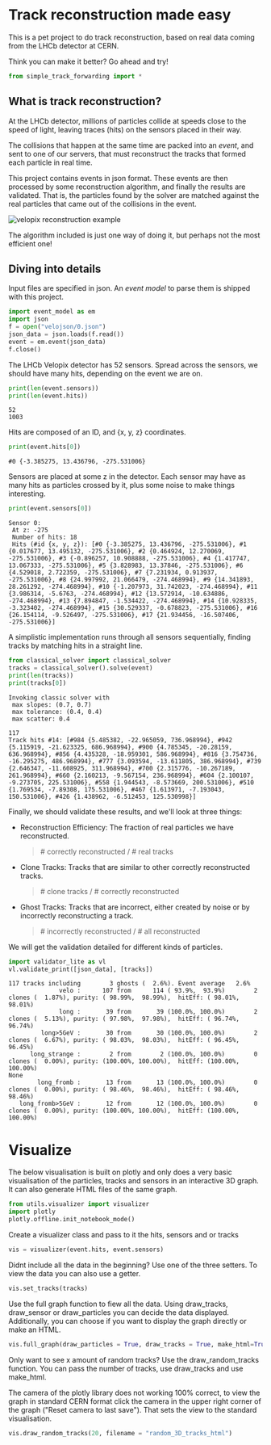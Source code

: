 
Track reconstruction made easy
==============================

This is a pet project to do track reconstruction,
based on real data coming from the LHCb detector at CERN.

Think you can make it better? Go ahead and try!


```python
from simple_track_forwarding import *
```

What is track reconstruction?
-----------------------------

At the LHCb detector, millions of particles collide at speeds
close to the speed of light, leaving traces (hits) on the sensors
placed in their way.

The collisions that happen at the same time are packed
into an *event*, and sent to one of our servers,
that must reconstruct the tracks that formed each particle
in real time.

This project contains events in json format. These events are
then processed by some reconstruction algorithm, and finally
the results are validated. That is, the particles found by
the solver are matched against the real particles that came out of
the collisions in the event.

![velopix reconstruction example](reco_example.png "velopix reconstruction example")

The algorithm included is just one way of doing it, but perhaps
not the most efficient one!

Diving into details
-------------------

Input files are specified in json. An *event model* to parse them
is shipped with this project.


```python
import event_model as em
import json
f = open("velojson/0.json")
json_data = json.loads(f.read())
event = em.event(json_data)
f.close()
```

The LHCb Velopix detector has 52 sensors. Spread across the sensors,
we should have many hits, depending on the event we are on.


```python
print(len(event.sensors))
print(len(event.hits))
```

    52
    1003


Hits are composed of an ID, and {x, y, z} coordinates.


```python
print(event.hits[0])
```

    #0 {-3.385275, 13.436796, -275.531006}


Sensors are placed at some z in the detector. Each sensor
may have as many hits as particles crossed by it, plus some noise to
make things interesting.


```python
print(event.sensors[0])
```

    Sensor 0:
     At z: -275
     Number of hits: 18
     Hits (#id {x, y, z}): [#0 {-3.385275, 13.436796, -275.531006}, #1 {0.017677, 13.495132, -275.531006}, #2 {0.464924, 12.270069, -275.531006}, #3 {-0.896257, 10.908888, -275.531006}, #4 {1.417747, 13.067333, -275.531006}, #5 {3.828983, 13.37846, -275.531006}, #6 {4.529018, 2.722359, -275.531006}, #7 {7.231934, 0.913937, -275.531006}, #8 {24.997992, 21.066479, -274.468994}, #9 {14.341893, 28.261292, -274.468994}, #10 {-1.207973, 31.742023, -274.468994}, #11 {3.986314, -5.6763, -274.468994}, #12 {13.572914, -10.634886, -274.468994}, #13 {7.894847, -1.534422, -274.468994}, #14 {10.928335, -3.323402, -274.468994}, #15 {30.529337, -0.678823, -275.531006}, #16 {26.154114, -9.526497, -275.531006}, #17 {21.934456, -16.507406, -275.531006}]


A simplistic implementation runs through all sensors sequentially,
finding tracks by matching hits in a straight line.


```python
from classical_solver import classical_solver
tracks = classical_solver().solve(event)
print(len(tracks))
print(tracks[0])
```

    Invoking classic solver with
     max slopes: (0.7, 0.7)
     max tolerance: (0.4, 0.4)
     max scatter: 0.4
    
    117
    Track hits #14: [#984 {5.485382, -22.965059, 736.968994}, #942 {5.115919, -21.623325, 686.968994}, #900 {4.785345, -20.28159, 636.968994}, #856 {4.435328, -18.959301, 586.968994}, #816 {3.754736, -16.295275, 486.968994}, #777 {3.093594, -13.611805, 386.968994}, #739 {2.646347, -11.608925, 311.968994}, #700 {2.315776, -10.267189, 261.968994}, #660 {2.160213, -9.567154, 236.968994}, #604 {2.100107, -9.273705, 225.531006}, #558 {1.944543, -8.573669, 200.531006}, #510 {1.769534, -7.89308, 175.531006}, #467 {1.613971, -7.193043, 150.531006}, #426 {1.438962, -6.512453, 125.530998}]


Finally, we should validate these results, and we'll look
at three things:
    
*   Reconstruction Efficiency: The fraction of real particles we have reconstructed.
    > \# correctly reconstructed / \# real tracks

*   Clone Tracks: Tracks that are similar to other correctly reconstructed tracks.
    > \# clone tracks / \# correctly reconstructed

*   Ghost Tracks: Tracks that are incorrect, either created by noise or by incorrectly reconstructing a track.
    > \# incorrectly reconstructed / \# all reconstructed

We will get the validation detailed for different kinds of particles.


```python
import validator_lite as vl
vl.validate_print([json_data], [tracks])
```

    117 tracks including        3 ghosts (  2.6%). Event average   2.6%
                  velo :      107 from      114 ( 93.9%,  93.9%)        2 clones (  1.87%), purity: ( 98.99%,  98.99%),  hitEff: ( 98.01%,  98.01%)
                  long :       39 from       39 (100.0%, 100.0%)        2 clones (  5.13%), purity: ( 97.98%,  97.98%),  hitEff: ( 96.74%,  96.74%)
             long>5GeV :       30 from       30 (100.0%, 100.0%)        2 clones (  6.67%), purity: ( 98.03%,  98.03%),  hitEff: ( 96.45%,  96.45%)
          long_strange :        2 from        2 (100.0%, 100.0%)        0 clones (  0.00%), purity: (100.00%, 100.00%),  hitEff: (100.00%, 100.00%)
    None
            long_fromb :       13 from       13 (100.0%, 100.0%)        0 clones (  0.00%), purity: ( 98.46%,  98.46%),  hitEff: ( 98.46%,  98.46%)
       long_fromb>5GeV :       12 from       12 (100.0%, 100.0%)        0 clones (  0.00%), purity: (100.00%, 100.00%),  hitEff: (100.00%, 100.00%)


# Visualize

The below visualisation is built on plotly and only does a very basic visualisation of the particles, tracks and sensors in an interactive 3D graph. It can also generate HTML files of the same graph. 


```python
from utils.visualizer import visualizer
import plotly
plotly.offline.init_notebook_mode()
```

Create a visualizer class and pass to it the hits, sensors and or tracks


```python
vis = visualizer(event.hits, event.sensors)
```

Didnt include all the data in the beginning? Use one of the three setters. 
To view the data you can also use a getter. 


```python
vis.set_tracks(tracks)
```

Use the full graph function to fiew all the data. Using draw_tracks, draw_sensor or draw_particles you can decide the data displayed. Additionally, you can choose if you want to display the graph directly or make an HTML.


```python
vis.full_graph(draw_particles = True, draw_tracks = True, make_html=True, filename = "3D_tracks_html")
```

Only want to see x amount of random tracks? 
Use the draw_random_tracks function. You can pass the number of tracks, use draw_tracks and use make_html.

The camera of the plotly library does not working 100% correct, to view the graph in standard CERN format click the camera in the upper right corner of the graph ("Reset camera to last save"). That sets the view to the standard visualisation. 


```python
vis.draw_random_tracks(20, filename = "random_3D_tracks_html")
```


<div id="53764cc8-314d-4c16-b2a2-e782a2043b10" style="height: 525px; width: 100%;" class="plotly-graph-div"></div><script type="text/javascript">require(["plotly"], function(Plotly) { window.PLOTLYENV=window.PLOTLYENV || {};window.PLOTLYENV.BASE_URL="https://plot.ly";Plotly.newPlot("53764cc8-314d-4c16-b2a2-e782a2043b10", [{"type": "scatter3d", "x": [14.584078, 11.881162, 9.178246, 6.47533], "y": [-10.323759, -8.398661, -6.473562, -4.587356], "z": [25.531, 0.531, -24.469, -49.469002], "mode": "markers+lines", "marker": {"size": 4, "line": {"width": 0.1}, "opacity": 0.8}}, {"type": "scatter3d", "x": [19.55327, 16.675346, 13.797421, 10.771002, 7.912525, 5.034599], "y": [24.21664, 20.63868, 17.099609, 13.397905, 9.83939, 6.261429], "z": [150.531006, 125.530998, 100.530998, 74.469002, 49.469002, 24.469], "mode": "markers+lines", "marker": {"size": 4, "line": {"width": 0.1}, "opacity": 0.8}}, {"type": "scatter3d", "x": [-31.307152, -24.831821, -18.375937, -11.607157, -4.723473], "y": [-10.029131, -8.207741, -6.379871, -4.485413, -2.60569], "z": [263.031006, 238.031006, 213.031006, 186.968994, 161.968994], "mode": "markers+lines", "marker": {"size": 4, "line": {"width": 0.1}, "opacity": 0.8}}, {"type": "scatter3d", "x": [9.448713, 8.807014, 7.426388, 6.14299, 5.229055, 4.6068, 4.334564, 4.023438, 3.712311, 3.42063, 3.090057, 2.778928], "y": [13.709032, 12.833988, 11.453362, 9.703274, 8.322645, 7.389263, 6.883686, 6.416996, 5.911411, 5.425274, 4.93914, 4.47245], "z": [649.468994, 599.468994, 499.468994, 399.468994, 324.468994, 274.468994, 249.468994, 224.468994, 199.468994, 174.468994, 149.468994, 124.469002], "mode": "markers+lines", "marker": {"size": 4, "line": {"width": 0.1}, "opacity": 0.8}}, {"type": "scatter3d", "x": [31.190483, 28.098656, 25.045727, 21.953899, 19.037083, 15.945258, 12.872879, 9.781055], "y": [-13.396139, -11.937731, -10.44043, -8.982023, -7.543062, -6.084654, -4.567909, -3.109503], "z": [149.468994, 124.469002, 99.469002, 74.469002, 50.530998, 25.531, 0.531, -24.469], "mode": "markers+lines", "marker": {"size": 4, "line": {"width": 0.1}, "opacity": 0.8}}, {"type": "scatter3d", "x": [7.54306, 6.318001, 5.365171, 4.762365, 4.470684, 4.023438], "y": [10.986671, 9.178246, 7.83651, 6.922573, 6.47533, 6.416996], "z": [499.468994, 399.468994, 324.468994, 274.468994, 249.468994, 224.468994], "mode": "markers+lines", "marker": {"size": 4, "line": {"width": 0.1}, "opacity": 0.8}}, {"type": "scatter3d", "x": [-10.831108, -13.572918, -16.217495, -18.842628], "y": [11.47104, 14.36841, 17.168554, 19.949251], "z": [-211.968994, -238.031006, -263.031006, -288.031006], "mode": "markers+lines", "marker": {"size": 4, "line": {"width": 0.1}, "opacity": 0.8}}, {"type": "scatter3d", "x": [-5.891967, -7.311484, -8.769892, -10.189408], "y": [5.442955, 6.78469, 8.126425, 9.429269], "z": [-211.968994, -236.968994, -261.968994, -286.968994], "mode": "markers+lines", "marker": {"size": 4, "line": {"width": 0.1}, "opacity": 0.8}}, {"type": "scatter3d", "x": [-24.365131, -22.984505, -21.545544, -20.126026, -17.228657, -14.331286, -12.153397, -10.656099, -9.917171, -9.1588, -8.419874, -7.700392, -6.922575], "y": [1.126068, 1.067732, 1.028839, 0.970505, 0.834387, 0.73716, 0.698269, 0.665859, 0.678822, 0.659378, 0.659378, 0.639931, 0.639931], "z": [738.031006, 688.031006, 638.031006, 588.031006, 488.031006, 388.031006, 313.031006, 263.031006, 238.031006, 213.031006, 188.031006, 163.031006, 138.031006], "mode": "markers+lines", "marker": {"size": 4, "line": {"width": 0.1}, "opacity": 0.8}}, {"type": "scatter3d", "x": [-1.06773, -0.970505, -0.873276, -0.795495], "y": [-8.361538, -7.875401, -7.389267, -6.922573], "z": [736.968994, 686.968994, 636.968994, 586.968994], "mode": "markers+lines", "marker": {"size": 4, "line": {"width": 0.1}, "opacity": 0.8}}, {"type": "scatter3d", "x": [-48.263577, -43.81057, -39.357567, -34.924004, -30.471001, -26.193005, -21.68166, -17.13143, -12.56175, -7.972629], "y": [-3.210265, -2.724129, -2.26392, -1.823157, -1.324058, -0.818476, -0.312895, 0.192686, 0.678823, 1.145514], "z": [161.968994, 136.968994, 111.969002, 86.969002, 61.969002, 38.030998, 13.031, -11.969, -36.969002, -61.969002], "mode": "markers+lines", "marker": {"size": 4, "line": {"width": 0.1}, "opacity": 0.8}}, {"type": "scatter3d", "x": [-44.005024, -38.404739, -32.823898, -27.476402, -21.85667, -16.256384, -10.675544], "y": [-1.362948, -1.207385, -1.019413, -0.857367, -0.682358, -0.500866, -0.312895], "z": [86.969002, 61.969002, 36.969002, 13.031, -11.969, -36.969002, -61.969002], "mode": "markers+lines", "marker": {"size": 4, "line": {"width": 0.1}, "opacity": 0.8}}, {"type": "scatter3d", "x": [-23.85955, -21.876118, -19.873238, -17.889803, -15.906372, -14.000714, -11.939498, -9.917172, -7.894846, -5.872522], "y": [20.104815, 18.432505, 16.779646, 15.107338, 13.435028, 11.840503, 10.168196, 8.456997, 6.745798, 5.034601], "z": [186.968994, 161.968994, 136.968994, 111.969002, 86.969002, 63.030998, 38.030998, 13.031, -11.969, -36.969002], "mode": "markers+lines", "marker": {"size": 4, "line": {"width": 0.1}, "opacity": 0.8}}, {"type": "scatter3d", "x": [9.448713, 8.807014, 7.426388, 6.14299, 5.229055, 4.6068, 4.334564, 4.023438, 3.712311, 3.42063, 3.090057, 2.778928], "y": [13.709032, 12.833988, 11.453362, 9.703274, 8.322645, 7.389263, 6.883686, 6.416996, 5.911411, 5.425274, 4.93914, 4.47245], "z": [649.468994, 599.468994, 499.468994, 399.468994, 324.468994, 274.468994, 249.468994, 224.468994, 199.468994, 174.468994, 149.468994, 124.469002], "mode": "markers+lines", "marker": {"size": 4, "line": {"width": 0.1}, "opacity": 0.8}}, {"type": "scatter3d", "x": [4.327494, 4.055258, 3.802465, 3.510786, 2.966314, 2.428911, 2.078895, 1.806658, 1.689984, 1.553866, 1.437193, 1.339968, 1.203849, 1.087176, 0.989948, 0.873278, 0.756604], "y": [35.281094, 33.219879, 31.216999, 29.175226, 25.052795, 20.923288, 17.850908, 15.789694, 14.739639, 13.747925, 12.69787, 11.667261, 10.636654, 9.625492, 8.594883, 7.544827, 6.494774], "z": [750.531006, 700.531006, 650.531006, 600.531006, 500.531006, 399.468994, 324.468994, 274.468994, 249.468994, 224.468994, 199.468994, 174.468994, 149.468994, 124.469002, 99.469002, 74.469002, 49.469002], "mode": "markers+lines", "marker": {"size": 4, "line": {"width": 0.1}, "opacity": 0.8}}, {"type": "scatter3d", "x": [14.61413, 18.678226, 22.742321], "y": [14.45503, 18.480236, 22.505442], "z": [-199.468994, -224.468994, -249.468994], "mode": "markers+lines", "marker": {"size": 4, "line": {"width": 0.1}, "opacity": 0.8}}, {"type": "scatter3d", "x": [-10.169963, -12.658978, -15.225777, -17.695351], "y": [8.243097, 10.304314, 12.443312, 14.523973], "z": [-211.968994, -236.968994, -263.031006, -288.031006], "mode": "markers+lines", "marker": {"size": 4, "line": {"width": 0.1}, "opacity": 0.8}}, {"type": "scatter3d", "x": [30.101538, 28.195885, 26.251343, 24.248461, 22.284473, 20.33993, 18.473164, 16.489731, 14.545187, 12.600643, 10.656099, 8.672665, 6.68923], "y": [-12.229412, -11.412703, -10.634886, -9.876514, -9.07925, -8.301434, -7.523617, -6.706907, -5.92909, -5.151272, -4.373455, -3.556747, -2.740039], "z": [274.468994, 249.468994, 224.468994, 199.468994, 174.468994, 149.468994, 125.530998, 100.530998, 75.530998, 50.530998, 25.531, 0.531, -24.469], "mode": "markers+lines", "marker": {"size": 4, "line": {"width": 0.1}, "opacity": 0.8}}, {"type": "scatter3d", "x": [-43.693897, -37.140785, -32.746117, -30.646008, -28.429226, -26.212448, -23.995668, -21.778889, -19.562107, -17.345329, -15.147995, -12.950661, -10.733881, -8.555992], "y": [-5.252035, -4.532555, -4.026973, -3.793627, -3.521393, -3.249157, -2.976919, -2.704683, -2.432447, -2.160212, -1.86853, -1.576847, -1.304611, -0.993484], "z": [386.968994, 311.968994, 261.968994, 238.031006, 213.031006, 188.031006, 163.031006, 138.031006, 113.030998, 88.030998, 63.030998, 38.030998, 13.031, -11.969], "mode": "markers+lines", "marker": {"size": 4, "line": {"width": 0.1}, "opacity": 0.8}}, {"type": "scatter3d", "x": [-30.898796, -27.437508, -23.976223, -20.514935, -16.896313, -13.435028, -9.954296, -6.493008], "y": [-18.669388, -16.569279, -14.469172, -12.330173, -10.163483, -8.050411, -5.969746, -3.86964], "z": [113.030998, 88.030998, 63.030998, 38.030998, 11.969, -13.031, -38.030998, -63.030998], "mode": "markers+lines", "marker": {"size": 4, "line": {"width": 0.1}, "opacity": 0.8}}], {"scene": {"camera": {"up": {"x": 0, "y": 1, "z": 0}, "center": {"x": 0, "y": 0, "z": 0}, "eye": {"x": -2, "y": 0.1, "z": 1}}}}, {"showLink": true, "linkText": "Export to plot.ly"})});</script>

